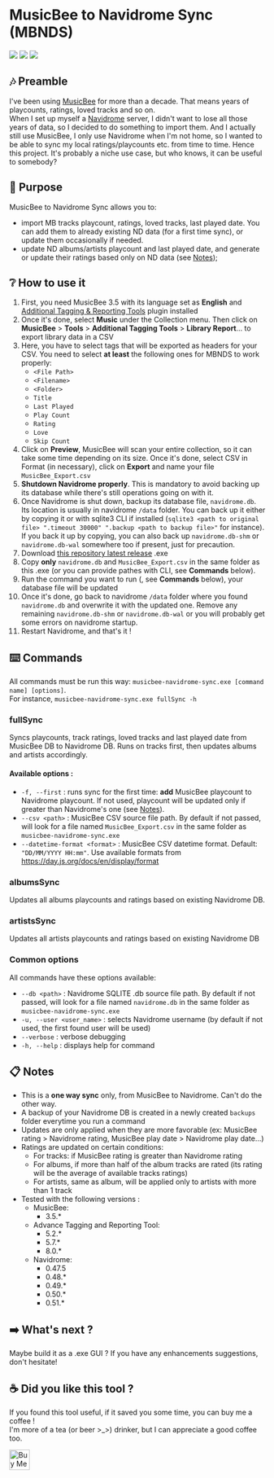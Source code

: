 # MusicBee to Navidrome Sync (MBNDS)

<a href="https://github.com/rombat/musicbee-navidrome-sync/blob/master/LICENCE"><img src="https://img.shields.io/github/license/rombat/musicbee-navidrome-sync?color=green" /></a>
<a href="https://github.com/rombat/musicbee-navidrome-sync/releases/latest"><img src="https://img.shields.io/github/v/release/rombat/musicbee-navidrome-sync?include_prereleases?color=blue" /></a>
<a href="https://github.com/rombat/musicbee-navidrome-sync/releases"><img src="https://img.shields.io/github/downloads/rombat/musicbee-navidrome-sync/total?color=orange" /></a>


## 🎶 Preamble

I've been using [MusicBee](https://www.getmusicbee.com/) for more than a decade. That means years of playcounts, ratings, loved tracks and so on.  
When I set up myself a [Navidrome](https://www.navidrome.org/) server, I didn't want to lose all those years of data, so I decided to do something to import them. 
And I actually still use MusicBee, I only use Navidrome when I'm not home, so I wanted to be able to sync my local ratings/playcounts etc. from time to time. 
Hence this project. It's probably a niche use case, but who knows, it can be useful to somebody?  



## 🤔 Purpose

MusicBee to Navidrome Sync allows you to:
* import MB tracks playcount, ratings, loved tracks, last played date. You can add them to already existing ND data (for a first time sync), or update them occasionally if needed.
* update ND albums/artists playcount and last played date, and generate or update their ratings based only on ND data (see [Notes](#-notes));


## ❔ How to use it

1. First, you need MusicBee 3.5 with its language set as **English** and [Additional Tagging & Reporting Tools](https://getmusicbee.com/addons/plugins/49/additional-tagging-amp-reporting-tools/) plugin installed
2. Once it's done, select **Music** under the Collection menu. Then click on **MusicBee** > **Tools** > **Additional Tagging Tools** > **Library Report**... to export library data  in a CSV
3. Here, you have to select tags that will be exported as headers for your CSV. You need to select **at least** the following ones for MBNDS to work properly:
    * `<File Path>`
    * `<Filename>`
    * `<Folder>`
    * `Title`
    * `Last Played`
    * `Play Count`
    * `Rating`
    * `Love`
    * `Skip Count`
4. Click on **Preview**, MusicBee will scan your entire collection, so it can take some time depending on its size. Once it's done, select CSV in Format (in necessary), click on **Export** and name your file `MusicBee_Export.csv`
5. **Shutdown Navidrome properly**. This is mandatory to avoid backing up its database while there's still operations going on with it.
6. Once Navidrome is shut down, backup its database file, `navidrome.db`. Its location is usually in navidrome `/data` folder. You can back up it either by copying it or with sqlite3 CLI if installed (`sqlite3 <path to original file> ".timeout 30000" ".backup <path to backup file>"` for instance). If you back it up by copying, you can also back up `navidrome.db-shm` or `navidrome.db-wal` somewhere too if present, just for precaution.
7. Download [this repository latest release](https://github.com/rombat/musicbee-navidrome-sync/releases/latest) .exe
8. Copy **only** `navidrome.db` and `MusicBee_Export.csv` in the same folder as this .exe (or you can provide pathes with CLI, see **Commands** below). 
9. Run the command you want to run (, see **Commands** below), your database file will be updated
10. Once it's done, go back to navidrome `/data` folder where you found `navidrome.db` and overwrite it with the updated one. Remove any remaining `navidrome.db-shm` or `navidrome.db-wal` or you will probably get some errors on navidrome startup.
11. Restart Navidrome, and that's it !


## ⌨️ Commands

All commands must be run this way: `musicbee-navidrome-sync.exe [command name] [options]`.  
For instance, `musicbee-navidrome-sync.exe fullSync -h`

### fullSync

Syncs playcounts, track ratings, loved tracks and last played date from MusicBee DB to Navidrome DB. Runs on tracks first, then updates albums and artists accordingly.

#### Available options :

* `-f, --first` : runs sync for the first time: **add** MusicBee playcount to Navidrome playcount. If not used, playcount will be updated only if greater than Navidrome's one (see [Notes](#-notes)). 
* `--csv <path>` : MusicBee CSV source file path. By default if not passed, will look for a file named `MusicBee_Export.csv` in the same folder as `musicbee-navidrome-sync.exe`
* `--datetime-format <format>` : MusicBee CSV datetime format. Default: `"DD/MM/YYYY HH:mm"`. Use available formats from https://day.js.org/docs/en/display/format


### albumsSync

Updates all albums playcounts and ratings based on existing Navidrome DB.

### artistsSync

Updates all artists playcounts and ratings based on existing Navidrome DB

### Common options

All commands have these options available:
* `--db <path>` : Navidrome SQLITE .db source file path. By default if not passed, will look for a file named `navidrome.db` in the same folder as `musicbee-navidrome-sync.exe`
* `-u, --user <user_name>` : selects Navidrome username (by default if not used, the first found user will be used)
* `--verbose` : verbose debugging
* `-h, --help` : displays help for command


## 📋 Notes

* This is a **one way sync** only, from MusicBee to Navidrome. Can't do the other way.
* A backup of your Navidrome DB is created in a newly created `backups` folder everytime you run a command
* Updates are only applied when they are more favorable (ex: MusicBee rating > Navidrome rating, MusicBee play date > Navidrome play date...)
* Ratings are updated on certain conditions:
  * For tracks: if MusicBee rating is greater than Navidrome rating
  * For albums, if more than half of the album tracks are rated (its rating will be the average of available tracks ratings)
  * For artists, same as album, will be applied only to artists with more than 1 track
* Tested with the following versions :
  * MusicBee:
    * 3.5.*
  * Advance Tagging and Reporting Tool:
    * 5.2.*
    * 5.7.*
    * 8.0.*
  * Navidrome:
    * 0.47.5
    * 0.48.*
    * 0.49.*
    * 0.50.*
    * 0.51.*
  

## ➡️ What's next ?

Maybe build it as a .exe GUI ?
If you have any enhancements suggestions, don't hesitate!


## ☕ Did you like this tool ?

If you found this tool useful, if it saved you some time, you can buy me a coffee !  
I'm more of a tea (or beer >_>) drinker, but I can appreciate a good coffee too.

<a href='https://ko-fi.com/rombat' target='_blank'><img height='40' style='border:0px;height:40px;' src='https://az743702.vo.msecnd.net/cdn/kofi3.png?v=0' border='0' alt='Buy Me a Coffee at ko-fi.com' />

